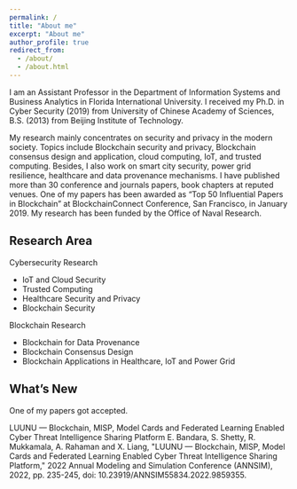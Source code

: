 ```yaml
---
permalink: /
title: "About me"
excerpt: "About me"
author_profile: true
redirect_from: 
  - /about/
  - /about.html
---
```


I am an Assistant Professor in the Department of Information Systems and Business Analytics in Florida International University. I received my Ph.D. in Cyber Security (2019) from University of Chinese Academy of Sciences, B.S. (2013) from Beijing Institute of Technology.

My research mainly concentrates on security and privacy in the modern society. Topics include Blockchain security and privacy, Blockchain consensus design and application, cloud computing, IoT, and trusted computing. Besides, I also work on smart city security, power grid resilience, healthcare and data provenance mechanisms. I have published more than 30 conference and journals papers, book chapters at reputed venues. One of my papers has been awarded as “Top 50 Influential Papers in Blockchain” at BlockchainConnect Conference, San Francisco, in January 2019. My research has been funded by the Office of Naval Research.


Research Area
------
Cybersecurity Research
  + IoT and Cloud Security
  + Trusted Computing
  + Healthcare Security and Privacy
  + Blockchain Security

Blockchain Research
  + Blockchain for Data Provenance
  + Blockchain Consensus Design
  + Blockchain Applications in Healthcare, IoT and Power Grid

What’s New
------
One of my papers got accepted.

LUUNU — Blockchain, MISP, Model Cards and Federated Learning Enabled Cyber Threat Intelligence Sharing Platform
E. Bandara, S. Shetty, R. Mukkamala, A. Rahaman and X. Liang, "LUUNU — Blockchain, MISP, Model Cards and Federated Learning Enabled Cyber Threat Intelligence Sharing Platform," 2022 Annual Modeling and Simulation Conference (ANNSIM), 2022, pp. 235-245, doi: 10.23919/ANNSIM55834.2022.9859355.
  

